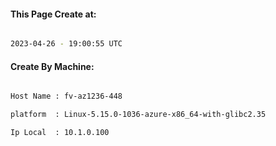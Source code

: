 
   
#### This Page Create at:

```bash

2023-04-26 - 19:00:55 UTC

```

#### Create By Machine:

```bash

Host Name : fv-az1236-448

platform  : Linux-5.15.0-1036-azure-x86_64-with-glibc2.35

Ip Local  : 10.1.0.100

```


